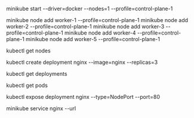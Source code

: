 minikube start --driver=docker --nodes=1 --profile=control-plane-1

minikube node add worker-1 --profile=control-plane-1
minikube node add worker-2 --profile=control-plane-1
minikube node add worker-3 --profile=control-plane-1
minikube node add worker-4 --profile=control-plane-1
minikube node add worker-5 --profile=control-plane-1

kubectl get nodes

kubectl create deployment nginx --image=nginx --replicas=3

kubectl get deployments

kubectl get pods

kubectl expose deployment nginx --type=NodePort --port=80

minikube service nginx --url
